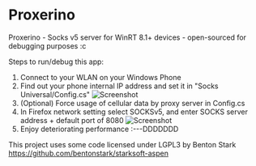 # Proxerino
Proxerino - Socks v5 server for WinRT 8.1+ devices - open-sourced for debugging purposes :c

Steps to run/debug this app:


1. Connect to your WLAN on your Windows Phone
2. Find out your phone internal IP address and set it in "Socks Universal/Config.cs"
![Screenshot](http://i.imgur.com/C9IAmJF.png)
3. (Optional) Force usage of cellular data by proxy server in Config.cs
4. In Firefox network setting select SOCKSv5, and enter SOCKS server address + default port of 8080
![Screenshot](http://i.imgur.com/rC9Tvgn.png)
5. Enjoy deteriorating performance :---DDDDDDD


This project uses some code licensed under LGPL3 by Benton Stark
https://github.com/bentonstark/starksoft-aspen
